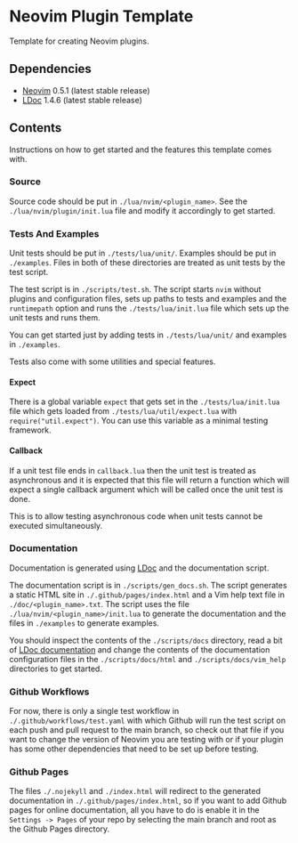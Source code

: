 # Neovim Plugin Template

Template for creating Neovim plugins.

## Dependencies

- [Neovim](https://github.com/neovim/neovim) 0.5.1 (latest stable release)
- [LDoc](https://github.com/lunarmodules/LDoc) 1.4.6 (latest stable release)

## Contents

Instructions on how to get started and the features this template comes with.

### Source

Source code should be put in `./lua/nvim/<plugin_name>`. See the
`./lua/nvim/plugin/init.lua` file and modify it accordingly to get started.

### Tests And Examples

Unit tests should be put in `./tests/lua/unit/`. Examples should be put in
`./examples`. Files in both of these directories are treated as unit tests by
the test script.

The test script is in `./scripts/test.sh`. The script starts `nvim` without
plugins and configuration files, sets up paths to tests and examples and the
`runtimepath` option and runs the `./tests/lua/init.lua` file which sets up
the unit tests and runs them.

You can get started just by adding tests in `./tests/lua/unit/` and examples
in `./examples`.

Tests also come with some utilities and special features.

#### Expect

There is a global variable `expect` that gets set in the
`./tests/lua/init.lua` file which gets loaded from
`./tests/lua/util/expect.lua` with `require("util.expect")`. You can use this
variable as a minimal testing framework.

#### Callback

If a unit test file ends in `callback.lua` then the unit test is treated as
asynchronous and it is expected that this file will return a function which
will expect a single callback argument which will be called once the unit test
is done.

This is to allow testing asynchronous code when unit tests cannot be executed
simultaneously.

### Documentation

Documentation is generated using [LDoc](https://github.com/lunarmodules/LDoc)
and the documentation script.

The documentation script is in `./scripts/gen_docs.sh`. The script generates a
static HTML site in `./.github/pages/index.html` and a Vim help text file in
`./doc/<plugin_name>.txt`. The script uses the file
`./lua/nvim/<plugin_name>/init.lua` to generate the documentation and the
files in `./examples` to generate examples.

You should inspect the contents of the `./scripts/docs` directory, read a bit
of
[LDoc documentation](https://stevedonovan.github.io/ldoc/manual/doc.md.html)
and change the contents of the documentation configuration files in the
`./scripts/docs/html` and `./scripts/docs/vim_help` directories to get
started.

### Github Workflows

For now, there is only a single test workflow in
`./.github/workflows/test.yaml` with which Github will run the test script on
each push and pull request to the main branch, so check out that file if you
want to change the version of Neovim you are testing with or if your plugin
has some other dependencies that need to be set up before testing.

### Github Pages

The files `./.nojekyll` and `./index.html` will redirect to the generated
documentation in `./.github/pages/index.html`, so if you want to add Github
pages for online documentation, all you have to do is enable it in the
`Settings -> Pages` of your repo by selecting the main branch and root as the
Github Pages directory.
